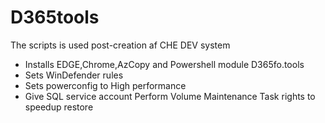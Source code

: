 # D365tools
The scripts is used post-creation  af CHE DEV system<br>
- Installs EDGE,Chrome,AzCopy and Powershell module D365fo.tools<br>
- Sets WinDefender rules
- Sets powerconfig to High performance
- Give SQL service account Perform Volume Maintenance Task rights to speedup restore

